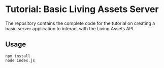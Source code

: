 # Tutorial: Basic Living Assets Server

The repository contains the complete code for the tutorial on creating a basic server application to interact with the Living Assets API.

## Usage
```
npm install
node index.js
```

